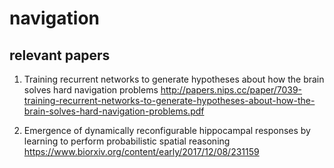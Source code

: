 # navigation


## relevant papers

1. Training recurrent networks to generate hypotheses about how the brain solves hard navigation problems 
http://papers.nips.cc/paper/7039-training-recurrent-networks-to-generate-hypotheses-about-how-the-brain-solves-hard-navigation-problems.pdf

2. Emergence of dynamically reconfigurable hippocampal responses by learning to perform probabilistic spatial reasoning 
https://www.biorxiv.org/content/early/2017/12/08/231159
